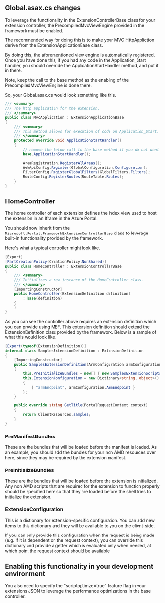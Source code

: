 
<a name="global-asax-cs-changes"></a>
## Global.asax.cs changes

To leverage the functionality in the ExtensionControllerBase class for your extension controller, the PrecompiledMvcViewEngine provided in the framework must be enabled.

The recommended way for doing this is to make your MVC HttpAppliction derive from the ExtensionApplicationBase class.

By doing this, the aforementioned view engine is automatically registered. Once you have done this, if you had any code in the Application_Start handler, you should override the ApplicationStartHandler method, and put it in there.

Note, keep the call to the base method as the enabling of the PrecompiledMvcViewEngine is done there.

So, your Global.asax.cs would look something like this.


```cs
/// <summary>
/// The http application for the extension.
/// </summary>
public class MvcApplication : ExtensionApplicationBase
{
    /// <summary>
    /// This method allows for execution of code on Application_Start.
    /// </summary>
    protected override void ApplicationStartHandler()
    {
        // remove the below call to the base method if you do not want to register the <c>PrecompiledMvcViewEngine</c> view engine.
        base.ApplicationStartHandler();

        AreaRegistration.RegisterAllAreas();
        WebApiConfig.Register(GlobalConfiguration.Configuration);
        FilterConfig.RegisterGlobalFilters(GlobalFilters.Filters);
        RouteConfig.RegisterRoutes(RouteTable.Routes);
    }
}
```

<a name="homecontroller"></a>
## HomeController

The home controller of each extension defines the index view used to host the extension in an Iframe in the Azure Portal.

You should now inherit from the `Microsoft.Portal.FrameworkExtensionControllerBase` class to leverage built-in functionality provided by the framework.

Here's what a typical controller might look like.

```cs
[Export]
[PartCreationPolicy(CreationPolicy.NonShared)]
public class HomeController : ExtensionControllerBase
{
    /// <summary>
    /// Initializes a new instance of the HomeController class.
    /// </summary>
    [ImportingConstructor]
    public HomeController(ExtensionDefinition definition)
        : base(definition)
    {
    }
}
```

As you can see the controller above requires an extension definition which you can provide using MEF.
This extension definition should extend the ExtensionDefinition class provided by the framework. Below is a sample of what this would look like.

```cs
[Export(typeof(ExtensionDefinition))]
internal class SamplesExtensionDefinition : ExtensionDefinition
{
    [ImportingConstructor]
    public SamplesExtensionDefinition(ArmConfiguration armConfiguration)
    {
        this.PreInitializeBundles = new[] { new SamplesExtensionScripts() };
        this.ExtensionConfiguration = new Dictionary<string, object>()
        {
            { "armEndpoint", armConfiguration.ArmEndpoint }
        };
    }

    public override string GetTitle(PortalRequestContext context)
    {
        return ClientResources.samples;
    }
}
```

<a name="homecontroller-premanifestbundles"></a>
### PreManifestBundles
These are the bundles that will be loaded before the manifest is loaded. As an example, you should add the bundles for your non AMD resources over here, since they may be required by the extension manifest.

<a name="homecontroller-preinitializebundles"></a>
### PreInitializeBundles
These are the bundles that will be loaded before the extension is initialized. Any non AMD scripts that are required for the extension to function properly should be specified here so that they are loaded before the shell tries to initialize the extension.

<a name="homecontroller-extensionconfiguration"></a>
### ExtensionConfiguration
This is a dictionary for extension-specific configuration. You can add new items to this dictionary and they will be available to you on the client-side.

If you can only provide this configuration when the request is being made (e.g. if it is dependent on the request context), you can override this dictionary and provide a getter which is evaluated only when needed, at which point the request context should be available.

<a name="enabling-this-functionality-in-your-development-environment"></a>
## Enabling this functionality in your development environment
You also need to specify the "scriptoptimze=true" feature flag in your extensions JSON to leverage the performance optimizations in the base controller.
